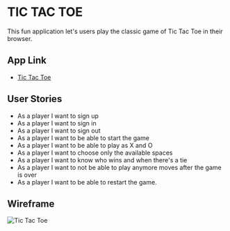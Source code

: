 # TIC TAC TOE

This fun application let's users play the classic game of Tic Tac Toe in their browser.

## App Link

* [Tic Tac Toe](https://jnr0790.github.io/tictactoe-client/)

## User Stories
* As a player I want to sign up
* As a player I want to sign in
* As a player I want to sign out
* As a player I want to be able to start the game
* As a player I want to be able to play as X and O
* As a player I want to choose only the available spaces
* As a player I want to know who wins and when there's a tie
* As a player I want to not be able to play anymore moves after the game is over
* As a player I want to be able to restart the game.

## Wireframe

![Tic Tac Toe](https://user-images.githubusercontent.com/80164312/113311387-42b95c00-92d7-11eb-9d5d-5f5aa74e0f56.png)

